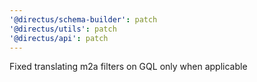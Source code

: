 ```yaml
---
'@directus/schema-builder': patch
'@directus/utils': patch
'@directus/api': patch
---
```


Fixed translating m2a filters on GQL only when applicable
